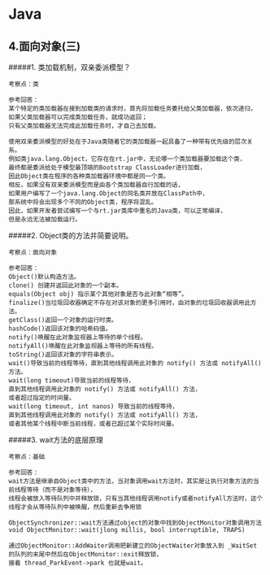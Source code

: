 # Java

## 4.面向对象(三)

#####1. 类加载机制，双亲委派模型？
        
    考察点：类
    
    参考回答：
    某个特定的类加载器在接到加载类的请求时，首先将加载任务委托给父类加载器，依次递归，
    如果父类加载器可以完成类加载任务，就成功返回；
    只有父类加载器无法完成此加载任务时，才自己去加载。
    
    使用双亲委派模型的好处在于Java类随着它的类加载器一起具备了一种带有优先级的层次关系。
    例如类java.lang.Object，它存在在rt.jar中，无论哪一个类加载器要加载这个类，
    最终都是委派给处于模型最顶端的Bootstrap ClassLoader进行加载，
    因此Object类在程序的各种类加载器环境中都是同一个类。
    相反，如果没有双亲委派模型而是由各个类加载器自行加载的话，
    如果用户编写了一个java.lang.Object的同名类并放在ClassPath中，
    那系统中将会出现多个不同的Object类，程序将混乱。
    因此，如果开发者尝试编写一个与rt.jar类库中重名的Java类，可以正常编译，
    但是永远无法被加载运行。
    
#####2. Object类的方法并简要说明。

    考察点：面向对象
    
    参考回答：
    Object()默认构造方法。
    clone() 创建并返回此对象的一个副本。
    equals(Object obj) 指示某个其他对象是否与此对象“相等”。
    finalize()当垃圾回收器确定不存在对该对象的更多引用时，由对象的垃圾回收器调用此方法。
    getClass()返回一个对象的运行时类。
    hashCode()返回该对象的哈希码值。 
    notify()唤醒在此对象监视器上等待的单个线程。
    notifyAll()唤醒在此对象监视器上等待的所有线程。
    toString()返回该对象的字符串表示。
    wait()导致当前的线程等待，直到其他线程调用此对象的 notify() 方法或 notifyAll() 方法。
    wait(long timeout)导致当前的线程等待，
    直到其他线程调用此对象的 notify() 方法或 notifyAll() 方法，
    或者超过指定的时间量。
    wait(long timeout, int nanos) 导致当前的线程等待，
    直到其他线程调用此对象的 notify() 方法或 notifyAll() 方法，
    或者其他某个线程中断当前线程，或者已超过某个实际时间量。   
    
#####3. wait方法的底层原理
    
    考察点：基础
    
    参考回答：
    wait方法是继承自Object类中的方法，当对象调用wait方法时，其实是让执行对象方法的当前线程等待（而不是对象等待），
    线程会被放入等待队列中并释放锁，只有当其他线程调用notify或者notifyAll方法时，这个线程才会从等待队列中被唤醒，然后重新去争用锁
    
    ObjectSynchronizer::wait方法通过object的对象中找到ObjectMonitor对象调用方法 void ObjectMonitor::wait(jlong millis, bool interruptible, TRAPS)
    
    通过ObjectMonitor::AddWaiter调用把新建立的ObjectWaiter对象放入到 _WaitSet 的队列的末尾中然后在ObjectMonitor::exit释放锁，
    接着 thread_ParkEvent->park 也就是wait。 
                